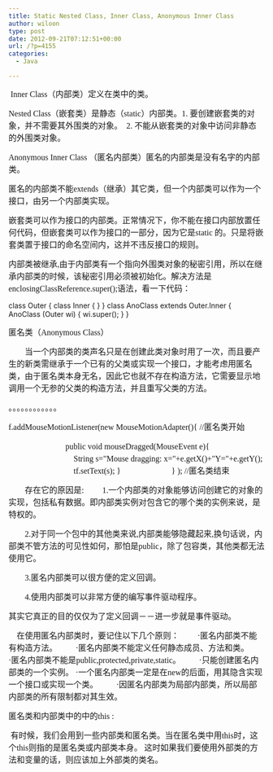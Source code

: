 ```yaml
---
title: Static Nested Class, Inner Class, Anonymous Inner Class
author: wiloon
type: post
date: 2012-09-21T07:12:51+00:00
url: /?p=4155
categories:
  - Java

---
```

<span style="font-size: medium;"><span style="font-family: 'Times New Roman';"> Inner Class（内部类）定义在类中的类。

<span style="font-size: medium;"><span style="font-family: 'Times New Roman';">Nested Class（嵌套类）是静态（<span style="font-family: 'Times New Roman';">static）内部类。<span style="font-family: 'Times New Roman';">1. 要创建嵌套类的对象，并不需要其外围类的对象。<span style="font-family: 'Times New Roman';">  2. 不能从嵌套类的对象中访问非静态的外围类对象。

<span style="font-size: medium;"><span style="font-family: 'Times New Roman';">Anonymous Inner Class （匿名内部类）匿名的内部类是没有名字的内部类。

<span style="font-size: medium;">匿名的内部类不能<span style="font-family: 'Times New Roman';">extends（继承）其它类，但一个内部类可以作为一个接口，由另一个内部类实现。

<span style="font-size: medium;">嵌套类可以作为接口的内部类。正常情况下，你不能在接口内部放置任何代码，但嵌套类可以作为接口的一部分，因为它是<span style="font-family: 'Times New Roman';">static 的。只是将嵌套类置于接口的命名空间内，这并不违反接口的规则。

<span style="font-size: medium;">内部类被继承<span style="font-family: 'Times New Roman';">,由于内部类有一个指向外围类对象的秘密引用，所以在继承内部类的时候，该秘密引用必须被初始化。解决方法是<span style="font-family: 'Times New Roman';">enclosingClassReference.super();语法，看一下代码：

<p align="left">
  class Outer
 {
 class Inner
 {
 }
 }
 class AnoClass extends Outer.Inner
 {
 AnoClass (Outer wi)
 {
 wi.super();
 }
 }


<span style="font-size: medium;">匿名类（<span style="font-family: 'Times New Roman';">Anonymous Class）
  
<span style="font-size: medium;">　　当一个内部类的类声名只是在创建此类对象时用了一次，而且要产生的新类需继承于一个已有的父类或实现一个接口，才能考虑用匿名类，由于匿名类本身无名，因此它也就不存在构造方法，它需要显示地调用一个无参的父类的构造方法，并且重写父类的方法。

<span style="font-size: medium;">。。。。。。。。。。。。

<span style="font-size: medium;"><span style="font-family: 'Times New Roman';">f.addMouseMotionListener(new MouseMotionAdapter(){ //匿名类开始
  
<span style="font-size: medium;">　　　　　　　<span style="font-size: medium;"><span style="font-family: 'Times New Roman';">public void mouseDragged(MouseEvent e){
 　　　　　　　　<span style="font-size: medium;"><span style="font-family: 'Times New Roman';">String s="Mouse dragging: x="+e.getX()+"Y="+e.getY();
 　　　　　　　　<span style="font-size: medium;"><span style="font-family: 'Times New Roman';">tf.setText(s); }
 　　　　　　<span style="font-family: 'Times New Roman';">} ); //匿名类结束

<span style="font-size: medium;">　　存在它的原因是<span style="font-size: medium;"><span style="font-family: 'Times New Roman';">:
 　　<span style="font-family: 'Times New Roman';">1.一个内部类的对象能够访问创建它的对象的实现，包括私有数据。即内部类实例对包含它的哪个类的实例来说，是特权的。
  
<span style="font-size: medium;">　　<span style="font-family: 'Times New Roman';">2.对于同一个包中的其他类来说<span style="font-family: 'Times New Roman';">,内部类能够隐藏起来<span style="font-family: 'Times New Roman';">,换句话说，内部类不管方法的可见性如何，那怕是<span style="font-family: 'Times New Roman';">public，除了包容类，其他类都无法使用它。
  
<span style="font-size: medium;">　　<span style="font-family: 'Times New Roman';">3.匿名内部类可以很方便的定义回调。
  
<span style="font-size: medium;">　　<span style="font-family: 'Times New Roman';">4.使用内部类可以非常方便的编写事件驱动程序。
  
<span style="font-size: medium;">其实它真正的目的仅仅为了定义回调－－进一步就是事件驱动。

<span style="font-size: medium;">　在使用匿名内部类时，要记住以下几个原则：<span style="font-size: medium;"><span style="font-family: 'Times New Roman';">
 　　<span style="font-family: 'Times New Roman';">·匿名内部类不能有构造方法。<span style="font-size: medium;"><span style="font-family: 'Times New Roman';">
 　　<span style="font-family: 'Times New Roman';">·匿名内部类不能定义任何静态成员、方法和类。<span style="font-size: medium;"><span style="font-family: 'Times New Roman';">
 　　<span style="font-family: 'Times New Roman';">·匿名内部类不能是<span style="font-family: 'Times New Roman';">public,protected,private,static。<span style="font-size: medium;"><span style="font-family: 'Times New Roman';">
 　　<span style="font-family: 'Times New Roman';">·只能创建匿名内部类的一个实例。<span style="font-size: medium;"><span style="font-family: 'Times New Roman';">
 ·一个匿名内部类一定是在<span style="font-family: 'Times New Roman';">new的后面，用其隐含实现一个接口或实现一个类。<span style="font-size: medium;"><span style="font-family: 'Times New Roman';">
 　　<span style="font-family: 'Times New Roman';">·因匿名内部类为局部内部类，所以局部内部类的所有限制都对其生效。<span style="font-family: 'Times New Roman';">  

<span style="font-size: medium;">匿名类和内部类中的中的<span style="font-family: 'Times New Roman';">this :
  
<span style="font-family: 'Times New Roman'; font-size: medium;"> <span style="font-size: medium;">有时候，我们会用到一些内部类和匿名类。当在匿名类中用<span style="font-family: 'Times New Roman';">this时，这个<span style="font-family: 'Times New Roman';">this则指的是匿名类或内部类本身。<span style="font-family: 'Times New Roman';"> 这时如果我们要使用外部类的方法和变量的话，则应该加上外部类的类名。